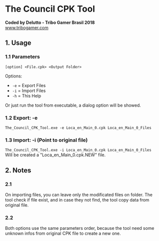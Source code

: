 # The Council CPK Tool
**Coded by Delutto - Tribo Gamer Brasil 2018**  
www.tribogamer.com

## 1. Usage

### 1.1 Parameters
`[option] <File.cpk> <Output Folder>`

Options:
- `-e` = Export Files
- `-i` = Import Files  
- `-h` = This Help

Or just run the tool from executable, a dialog option will be showed.

### 1.2 Export: -e
`The_Council_CPK_Tool.exe -e Loca_en_Main_0.cpk Loca_en_Main_0_Files`

### 1.3 Import: -i (Point to original file)
`The_Council_CPK_Tool.exe -i Loca_en_Main_0.cpk Loca_en_Main_0_Files`  
Will be created a "Loca_en_Main_0.cpk.NEW" file.

## 2. Notes

### 2.1
On importing files, you can leave only the modificated files on folder.
The tool check if file exist, and in case they not find, the tool copy
data from original file.

### 2.2
Both options use the same parameters order, because the tool need
some unknown infos from original CPK file to create a new one.